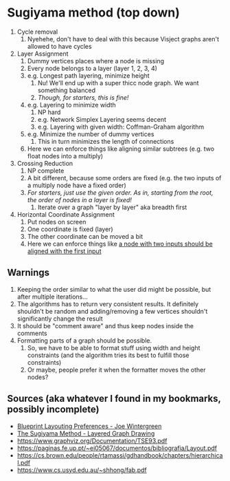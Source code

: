 # Sugiyama method (top down)



1. Cycle removal
   1. Nyehehe, don't have to deal with this because Visject graphs aren't allowed to have cycles 
2. Layer Assignment
   1. Dummy vertices places where a node is missing
   2. Every node belongs to a layer (layer 1, 2, 3, 4)
   3. e.g. Longest path layering, minimize height
      1. Nu! We'll end up with a super thicc node graph. We want something balanced
      2. *Though, for starters, this is fine!*
   4. e.g. Layering to minimize width
      1. NP hard
      2. e.g. Network Simplex Layering seems decent
      3. e.g. Layering with given width: Coffman-Graham algorithm
   5. e.g. Minimize the number of dummy vertices
      1. This in turn minimizes the length of connections
   6. Here we can enforce things like aligning similar subtrees (e.g. two float nodes into a multiply)
3. Crossing Reduction
   1. NP complete
   2. A bit different, because some orders are fixed (e.g. the two inputs of a multiply node have a fixed order)
   3. *For starters, just use the given order. As in, starting from the root, the order of nodes in a layer is fixed!*
      1. Iterate over a graph "layer by layer" aka breadth first
4. Horizontal Coordinate Assignment
   1. Put nodes on screen
   2. One coordinate is fixed (layer)
   3. The other coordinate can be moved a bit
   4. Here we can enforce things like [a node with two inputs should be aligned with the first input](https://twitter.com/joewintergreen/status/1212954361036279808)



## Warnings

1. Keeping the order similar to what the user did might be possible, but after multiple iterations...
2. The algorithms has to return very consistent results. It definitely shouldn't be random and adding/removing a few vertices shouldn't significantly change the result
3. It should be "comment aware" and thus keep nodes inside the comments
4. Formatting parts of a graph should be possible. 
   1. So, we have to be able to format stuff using width and height constraints (and the algorithm tries its best to fulfill those constraints)
   2. Or maybe, people prefer it when the formatter moves the other nodes?

## Sources (aka whatever I found in my bookmarks, possibly incomplete)
- [Blueprint Layouting Preferences - Joe Wintergreen](https://twitter.com/joewintergreen/status/1212954361036279808)
- [The Sugiyama Method - Layered Graph Drawing](https://blog.disy.net/sugiyama-method/)
- https://www.graphviz.org/Documentation/TSE93.pdf
- https://paginas.fe.up.pt/~ei05067/documentos/bibliografia/Layout.pdf
- https://cs.brown.edu/people/rtamassi/gdhandbook/chapters/hierarchical.pdf
- https://www.cs.usyd.edu.au/~shhong/fab.pdf
